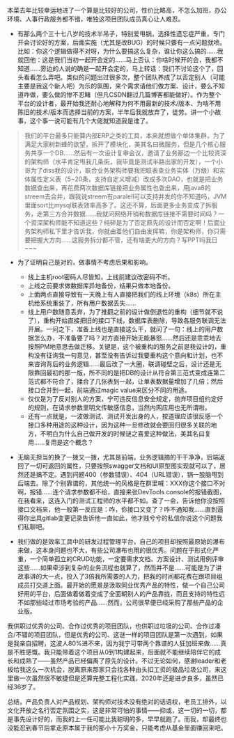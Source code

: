 本菜去年比较幸运地进了一个算是比较好的公司，性价比略高，不怎么加班，办公环境、人事行政服务都不错，唯独这项目团队成员真心让人难忍。

- 有那么两个三十七八岁的技术半吊子，特别爱甩锅，选择性遗忘症严重，专门开会讨论好的方案，后面实施（尤其是改BUG）的时候只要有一点问题就喷。比如：你这个逻辑做得不对呀，为什么要搞这么复杂，谁让你这么搞的……我就回他：这是我们当初一起开会定的……马上否认：你啥时候开的会，我都不知道……旁边的人说的确是一起开会定的，马上转话：我们不讨论这个了，回头看看怎么弄吧。类似的问题出过很多次，整个团队养成了以否定别人（可能主要是我这个新人吧）为乐的氛围，来个需求请他们做方案、设计，要么不知道咋做，要么做的惨不忍睹（但凡CSDN翻过几篇博客都能做好）。作为整个平台的设计者，最开始我还耐心地解释为何不用最新的技术/版本、为啥不用陈旧的技术/版本而选择当前的方案，半年后我就放弃了，徒劳。讲一个小故事，这个事一说可能有几个大佬就知道我是谁了。

> 我们的平台最多只能算内部ERP之类的工具，本来就想做个单体集群，为了满足大家树新蜂的欲望，拆开了模块化，美其名曰微服务，但是几个核心服务共享一个DB……然后有一次设计复审会议，邀请了业务那边一个比较资深的架构师（水平肯定甩我几条街，我毕竟是测试半路出家的开发），一个小哥为了diss我的设计，联合业务架构师要我把联表查业务实体（万级）和实体属性定义表（5~20条，支持自定义增减）改成多次DAO，也就是把业务数据查出来，再花费两次数据库链接把业务属性也查出来，用java8的streem去合并，跟我说streem有paralell可以支持并发的你不知道吗，JVM里面sort比mysql联表效率高多了。这还不算，后面更多业务变成了拆服务，走第三方合并数据……我就问网络开销和数据库链接不需要时间吗？一个资深架构师能不知道这些？纯碎是为了否定原先的设计而否定啊！后面业务架构师私下里才告诉我，你就由着他们自由发挥嘛，你是架构师，你只需要把握大方向……这服务拆分都不管，还有啥更大的方向？写PPT吗我日~~~

- 为了证明自己是对的，做事情不考虑后果和影响。
  - 线上主机root密码人尽皆知，上线前建议改密码不听。
  - 上线之前要求做数据库异地备份，结果只做本地备份。
  - 上面两点直接导致有一天晚上有人直接把我们的线上环境（k8s）所在主机给系统重装了，所有用户数据丢失……
  - 线上用户数随意丢弃，为了推翻之前的设计做倒退性的重构（细节就不说了），重构开始直接把旧的接口下线，数据库表删除，导致各服务联调无法开展。一问之下，准备上线也是直接这么干，就问了一句：线上的用户数据怎么办，不准备要了吗？对方直接开始无能暴怒……然后还是乖乖地去按照PM地意思去做迁移。关键是，这个被重构的服务之前是我设计的，重构没有征询我一句意见，甚至没有告诉过我要重构这个意向和计划，也不来咨询背后的业务逻辑……最后改了一大圈，联调碰壁之后，设计还是无限靠回最初的那一版，所不同的是把DB的设计从符合第三范式变成连第二范式都不符合了，揉合了几张表到一起，让单表数据量增加了几倍；然后接口合并到一起，前端通过magic value来区分不同的用途。
  - 仅仅是为了反对别人的方案，宁可违反信息安全规定，抛弃项目组约定好的规则，在请求参数里明文传敏感信息，当然内网应用也无所谓啦。
  - 还有一点就是，一波做测试、测试开发出身的人，按道理应该很反感一个接口多种用途的这种设计，因为这种一旦修改就会要回归很多关联的地方，不明白为什么自己做开发的时候谜之喜爱这种做法，美其名曰复用……复用是这个概念？

- 无脑无担当的换了一拨又一拨，尤其是前端，业务逻辑摘的干干净净，后端返回了一切可返回的属性，只要按照swagger文档和UI原型图实现就可以了，居然还是搞不定。遇到问题400（参数错误）、404（URL错误），锅一股脑甩到后端去。除了个别靠谱的，其他统一的风格是在群里喊：XXX你这个接口不对啊，报错……连个请求参数都不给，直接来张DevTools console的报错截图，在我看来，这连入门的测试工程师的水平都不如。查了一会，告诉他你没按照接口文档来，他一般第一反应是：咋，你接口又变了？咋不通知我……直到逼得你出具gitlab变更记录告诉他一直如此，他才贱兮兮的私信你说这个问题我们私聊吧。

- 我们做的是效率工具中的研发过程管理平台，自己的项目却按照最原始的瀑布来做，这本身问题也不大，有些公司瀑布也用的很优秀。问题在于形式化严重，一个简单孤立的CRUD功能，一定要需求文档、方案设计、测试用例评审这些……如果牵涉到复杂的业务流程也就算了，然而并不是……可能是为了讲故事讲的大一点，投入了3倍我所需要的人力，把我的时间都花费在跟项目组成员打交道上面。最开始的愿景是汲取同业优秀产品的特性，做一个自己公司好用的平台，后面做着做着变成了全面朝别人的产品靠拢，而且支持的特性远不如那些经过市场考验的产品……然而，公司很早便已经采购了那些产品的企业版。

我供职过优秀的公司、合作过优秀的项目团队，也供职过垃圾的公司、合作过凑合/不错的项目团队，但是优秀的公司、这谜一样的项目团队是第一次遇到，如果是我亲自招聘，这波人80%进不来，因为我宁可带两个靠谱的人狂加班来做……真是不胜感慨。我只能带着这个项目从0到1构建起来，后面就不能继续陪伴它的成长和成熟了——虽然产品已经偏离了原先的设计。不过无论如何，感谢leader和老板给我这么一次机会，脱离原来那家只会找各种由头扣工资的极品垃圾公司，来这里做一次虽然很不敏捷但是还算完整工程化实践，2020年还是进步良多，虽然已经36岁了。

总结，产品负责人对产品规划、架构师对技术没有绝对的话语权，老员工排外，以文化开放之名行否定氛围之实，这是非常可怕的事情——抑或，这一切的一切，都是事先设计好的，而我的上一任可能比我聪明的多，早早就跑了。而我，却最终也没能忍到春节后拿走原本属于我的那小十万奖金，只能考虑从基金里面赚回来吧。

